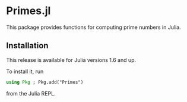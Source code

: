 # Primes.jl

This package provides functions for computing prime numbers in Julia.

## Installation

This release is available for Julia versions 1.6 and up.

To install it, run
```julia
using Pkg ; Pkg.add("Primes")
```
from the Julia REPL.
